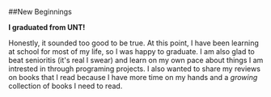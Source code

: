 ##New Beginnings 

**I graduated from UNT!**

Honestly, it sounded too good to be true. At this point, I have been learning at school for most of my life, so I was happy to graduate. I am also glad to beat senioritis (it's real I swear) and learn on my own pace about things I am intrested in through programing projects. I also wanted to share my reviews on books that I read because I have more time on my hands and a *growing* collection of books I need to read. 
